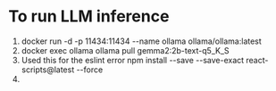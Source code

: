 # To run LLM inference
1. docker run -d -p 11434:11434 --name ollama ollama/ollama:latest
2. docker exec ollama ollama pull gemma2:2b-text-q5_K_S
3. Used this for the eslint error
    npm install --save --save-exact react-scripts@latest --force
4. 